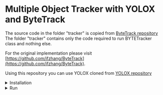 # Multiple Object Tracker with YOLOX and ByteTrack 
The source code in the folder "tracker" is copied from [ByteTrack repository](https://github.com/ifzhang/ByteTrack)
The folder "tracker" contains only the code required to run BYTETracker class and nothing else.

For the original implementation please visit [https://github.com/ifzhang/ByteTrack](https://github.com/ifzhang/ByteTrack).

Using this repository you can use YOLOX cloned from [YOLOX repository](https://github.com/Megvii-BaseDetection/YOLOX)

<details>
<summary>Installation</summary>

1. Download source code from [MOT_ByteTrack repository](https://github.com/0w1Gr3y/MOT_ByteTrack). Open it as root folder in your IDE
2. Install python requirements

```shell
pip3 install -r tracker/requirements.txt
```

3. Download and install CUDA on your PC
4. Install pytorch: [follow this manual](https://pytorch.org/get-started/locally/)

```shell
# This is an example of a command line, generated with https://pytorch.org/get-started/locally/
# This command will install pytorch v1.10 with coda 11.3
pip3 install torch==1.10.0+cu113 torchvision==0.11.1+cu113 torchaudio===0.10.0+cu113 -f https://download.pytorch.org/whl/cu113/torch_stable.html
```

5. Install **pycocotools**
* For Ubuntu:
```shell
pip3 install cython; pip3 install 'git+https://github.com/cocodataset/cocoapi.git#subdirectory=PythonAPI'
```
* For Windows:
```shell
pip3 install cython
pip3 install "git+https://github.com/philferriere/cocoapi.git#egg=pycocotools&subdirectory=PythonAPI"
```

6. Install **cython_box**
* Ubuntu
```shell
pip3 install cython_bbox
```
* Windows
```shell
pip install -e git+https://github.com/samson-wang/cython_bbox.git#egg=cython-bbox
```

### Install YOLOX
```shell
git clone https://github.com/Megvii-BaseDetection/YOLOX.git
cd YOLOX
python setup.py develop
cd ..
```
download YOLOX weights to _weights_ folder from [YOLOX repository](https://github.com/Megvii-BaseDetection/YOLOX)
#### Standard Models (source: [YOLOX repository](https://github.com/Megvii-BaseDetection/YOLOX)).
|Model |size |mAP<sup>val<br>0.5:0.95 |mAP<sup>test<br>0.5:0.95 | Speed V100<br>(ms) | Params<br>(M) |FLOPs<br>(G)| weights |
| ------        |:---: | :---:    | :---:       |:---:     |:---:  | :---: | :----: |
|[YOLOX-s](https://github.com/Megvii-BaseDetection/YOLOX/blob/main/exps/default/yolox_s.py)    |640  |40.5 |40.5      |9.8      |9.0 | 26.8 | [github](https://github.com/Megvii-BaseDetection/YOLOX/releases/download/0.1.1rc0/yolox_s.pth) |
|[YOLOX-m](https://github.com/Megvii-BaseDetection/YOLOX/blob/main/exps/default/yolox_m.py)    |640  |46.9 |47.2      |12.3     |25.3 |73.8| [github](https://github.com/Megvii-BaseDetection/YOLOX/releases/download/0.1.1rc0/yolox_m.pth) |
|[YOLOX-l](https://github.com/Megvii-BaseDetection/YOLOX/blob/main/exps/default/yolox_l.py)    |640  |49.7 |50.1      |14.5     |54.2| 155.6 | [github](https://github.com/Megvii-BaseDetection/YOLOX/releases/download/0.1.1rc0/yolox_l.pth) |
|[YOLOX-x](https://github.com/Megvii-BaseDetection/YOLOX/blob/main/exps/default/yolox_x.py)   |640   |51.1 |**51.5**  | 17.3    |99.1 |281.9 | [github](https://github.com/Megvii-BaseDetection/YOLOX/releases/download/0.1.1rc0/yolox_x.pth) |
|[YOLOX-Darknet53](https://github.com/Megvii-BaseDetection/YOLOX/blob/main/exps/default/yolov3.py)   |640  | 47.7 | 48.0 | 11.1 |63.7 | 185.3 | [github](https://github.com/Megvii-BaseDetection/YOLOX/releases/download/0.1.1rc0/yolox_darknet.pth) |
#### Light Models (source: [YOLOX repository](https://github.com/Megvii-BaseDetection/YOLOX)).
|Model |size |mAP<sup>val<br>0.5:0.95 | Params<br>(M) |FLOPs<br>(G)| weights |
| ------        |:---:  |  :---:       |:---:     |:---:  | :---: |
|[YOLOX-Nano](https://github.com/Megvii-BaseDetection/YOLOX/blob/main/exps/default/nano.py) |416  |25.8  | 0.91 |1.08 | [github](https://github.com/Megvii-BaseDetection/YOLOX/releases/download/0.1.1rc0/yolox_nano.pth) |
|[YOLOX-Tiny](https://github.com/Megvii-BaseDetection/YOLOX/blob/main/exps/default/yolox_tiny.py) |416  |32.8 | 5.06 |6.45 | [github](https://github.com/Megvii-BaseDetection/YOLOX/releases/download/0.1.1rc0/yolox_tiny.pth) |

### Prepare videos for input
You can download [this](https://www.youtube.com/watch?v=MNn9qKG2UFI&t=8s&ab_channel=KarolMajek) 4K traffic camera video from youtube (or download resized 720p version from [google drive](https://drive.google.com/file/d/11RPVrhZ2lUJR4Mr-XqsFe5_1FEuR5uyv/view?usp=sharing))
```shell
pip3 install youtube-dl
youtube-dl -f 313 MNn9qKG2UFI
# rename file 'MNn9qKG2UFI.webm' and put it into 'assets' folder
```
</details>

<details>
<summary>Run</summary>

```shell
python .\main.py  --name yolox-m --ckpt weights/yolox_m.pth --video_input assets/KarolMajek720.avi --video_output output_yolox_m.avi
python .\main_detector.py --name yolox-m --ckpt weights/yolox_m.pth --video_input assets/KarolMajek720.avi --video_output output_yolox-m-det.avi
```
</details>